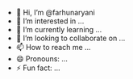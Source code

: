 - 👋 Hi, I’m @farhunaryani
- 👀 I’m interested in ...
- 🌱 I’m currently learning ...
- 💞️ I’m looking to collaborate on ...
- 📫 How to reach me ...
- 😄 Pronouns: ...
- ⚡ Fun fact: ...

<!---
farhunaryani/farhunaryani is a ✨ special ✨ repository because its `README.md` (this file) appears on your GitHub profile.
You can click the Preview link to take a look at your changes.
--->
